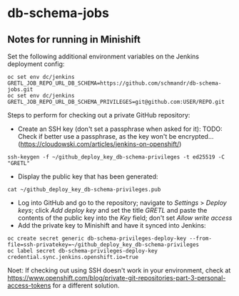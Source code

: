 # db-schema-jobs

## Notes for running in Minishift

Set the following additional environment variables on the Jenkins deployment config:
```
oc set env dc/jenkins GRETL_JOB_REPO_URL_DB_SCHEMA=https://github.com/schmandr/db-schema-jobs.git
oc set env dc/jenkins GRETL_JOB_REPO_URL_DB_SCHEMA_PRIVILEGES=git@github.com:USER/REPO.git
```

Steps to perform for checking out a private GitHub repository:
* Create an SSH key (don't set a passphrase when asked for it): TODO: Check if better use a passphrase, as the key won't be encrypted... (https://cloudowski.com/articles/jenkins-on-openshift/)
```
ssh-keygen -f ~/github_deploy_key_db-schema-privileges -t ed25519 -C "GRETL"
```
* Display the public key that has been generated:
```
cat ~/github_deploy_key_db-schema-privileges.pub
```
* Log into GitHub and go to the repository; navigate to *Settings* > *Deploy keys*;
  click *Add deploy key* and set the title *GRETL*
  and paste the contents of the public key into the *Key* field; don't set *Allow write access*
* Add the private key to Minishift and have it synced into Jenkins:
```
oc create secret generic db-schema-privileges-deploy-key --from-file=ssh-privatekey=~/github_deploy_key_db-schema-privileges
oc label secret db-schema-privileges-deploy-key credential.sync.jenkins.openshift.io=true
```

Noet: If checking out using SSH doesn't work in your environment, check at https://www.openshift.com/blog/private-git-repositories-part-3-personal-access-tokens for a different solution.
